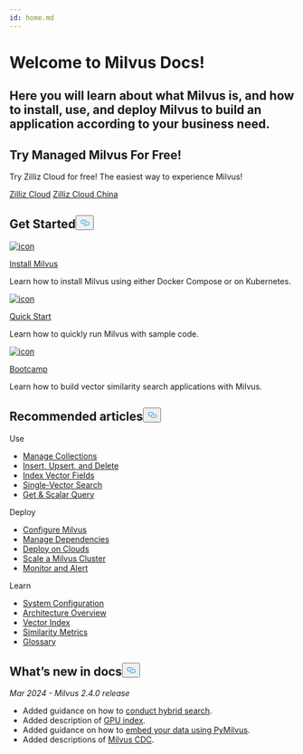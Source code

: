 ```yaml
---
id: home.md
---
```

<div class="doc-h1-wrapper">
<p><h1 class="title">
Welcome to Milvus Docs!
</h1></p>
<p><h2 class="sub-title">
Here you will learn about what Milvus is, and how to install, use, and deploy Milvus to build an application according to your business need.
</h2></p>
</div>
<div class="doc-home-promotion-wrapper">
  <div class="promotion-content">
    <h2 class="promotion-title">Try Managed Milvus For Free!</h2>
    <p class="promotion-desc">Try Zilliz Cloud for free! The easiest way to experience Milvus!</p>
  </div>
  <div class="cta-wrapper">
    <a class="cta-global" href="https://cloud.zilliz.com/signup">Zilliz Cloud</a>
    <a class="cta-cn" href="https://cloud.zilliz.com.cn/signup">Zilliz Cloud China</a>
  </div>
</div>
<h2 id="Get-Started" class="common-anchor-header">Get Started<button data-href="#Get-Started" class="anchor-icon" translate="no">
      <svg translate="no"
        aria-hidden="true"
        focusable="false"
        height="20"
        version="1.1"
        viewBox="0 0 16 16"
        width="16"
      >
        <path
          fill="#0092E4"
          fill-rule="evenodd"
          d="M4 9h1v1H4c-1.5 0-3-1.69-3-3.5S2.55 3 4 3h4c1.45 0 3 1.69 3 3.5 0 1.41-.91 2.72-2 3.25V8.59c.58-.45 1-1.27 1-2.09C10 5.22 8.98 4 8 4H4c-.98 0-2 1.22-2 2.5S3 9 4 9zm9-3h-1v1h1c1 0 2 1.22 2 2.5S13.98 12 13 12H9c-.98 0-2-1.22-2-2.5 0-.83.42-1.64 1-2.09V6.25c-1.09.53-2 1.84-2 3.25C6 11.31 7.55 13 9 13h4c1.45 0 3-1.69 3-3.5S14.5 6 13 6z"
        ></path>
      </svg>
    </button></h2><div class="card-wrapper">
<div class="start_card_container">
  <a href="/docs/ko/install_standalone-docker.md">
    <img translate="no" src="/docs/v2.4.x/assets/home_install.svg" alt="icon" />
    <p class="link-btn">Install Milvus</p>
  </a>
  <p>Learn how to install Milvus using either Docker Compose or on Kubernetes.</p>
</div>
<div class="start_card_container">
  <a href="/docs/ko/quickstart.md">
    <img translate="no" src="/docs/v2.4.x/assets/home_quick_start.svg" alt="icon" />
    <p class="link-btn">Quick Start</p>
  </a>
  <p>Learn how to quickly run Milvus with sample code.</p>
</div>
<div class="start_card_container">
  <a href="/bootcamp">
    <img translate="no" src="/docs/v2.4.x/assets/home_bootcamp.svg" alt="icon" />
    <p class="link-btn">Bootcamp</p>
  </a>
  <p>
  Learn how to build vector similarity search applications with Milvus.
  </p>
</div>
</div>
<h2 id="Recommended-articles" class="common-anchor-header">Recommended articles<button data-href="#Recommended-articles" class="anchor-icon" translate="no">
      <svg translate="no"
        aria-hidden="true"
        focusable="false"
        height="20"
        version="1.1"
        viewBox="0 0 16 16"
        width="16"
      >
        <path
          fill="#0092E4"
          fill-rule="evenodd"
          d="M4 9h1v1H4c-1.5 0-3-1.69-3-3.5S2.55 3 4 3h4c1.45 0 3 1.69 3 3.5 0 1.41-.91 2.72-2 3.25V8.59c.58-.45 1-1.27 1-2.09C10 5.22 8.98 4 8 4H4c-.98 0-2 1.22-2 2.5S3 9 4 9zm9-3h-1v1h1c1 0 2 1.22 2 2.5S13.98 12 13 12H9c-.98 0-2-1.22-2-2.5 0-.83.42-1.64 1-2.09V6.25c-1.09.53-2 1.84-2 3.25C6 11.31 7.55 13 9 13h4c1.45 0 3-1.69 3-3.5S14.5 6 13 6z"
        ></path>
      </svg>
    </button></h2><div class="doc-home-recommend-section">
<div class="recomment-item">
  <p>Use</p>
<ul>
<li><a href="/docs/ko/manage-collections.md">Manage Collections</a></li>
<li><a href="/docs/ko/insert-update-delete.md">Insert, Upsert, and Delete</a></li>
<li><a href="/docs/ko/index-vector-fields.md">Index Vector Fields</a></li>
<li><a href="/docs/ko/single-vector-search.md">Single-Vector Search</a></li>
<li><a href="/docs/ko/get-and-scalar-query.md">Get &amp; Scalar Query</a></li>
</ul>
</div>
<div class="recomment-item">
  <p>Deploy</p>
<ul>
<li><a href="/docs/ko/configure-docker.md">Configure Milvus</a></li>
<li><a href="/docs/ko/deploy_s3.md">Manage Dependencies</a></li>
<li><a href="/docs/ko/eks.md">Deploy on Clouds</a></li>
<li><a href="/docs/ko/scaleout.md">Scale a Milvus Cluster</a></li>
<li><a href="/docs/ko/monitor_overview.md">Monitor and Alert</a></li>
</ul>
</div>
<div class="recomment-item">
  <p>Learn</p>
<ul>
<li><a href="/docs/ko/system_configuration.md">System Configuration</a></li>
<li><a href="/docs/ko/architecture_overview.md">Architecture Overview</a></li>
<li><a href="/docs/ko/index.md">Vector Index</a></li>
<li><a href="/docs/ko/metric.md">Similarity Metrics</a></li>
<li><a href="/docs/ko/glossary.md">Glossary</a></li>
</ul>
</div>
</div>
<div class="doc-home-what-is-new">
<h2 id="Whats-new-in-docs" class="common-anchor-header">What’s new in docs<button data-href="#Whats-new-in-docs" class="anchor-icon" translate="no">
      <svg translate="no"
        aria-hidden="true"
        focusable="false"
        height="20"
        version="1.1"
        viewBox="0 0 16 16"
        width="16"
      >
        <path
          fill="#0092E4"
          fill-rule="evenodd"
          d="M4 9h1v1H4c-1.5 0-3-1.69-3-3.5S2.55 3 4 3h4c1.45 0 3 1.69 3 3.5 0 1.41-.91 2.72-2 3.25V8.59c.58-.45 1-1.27 1-2.09C10 5.22 8.98 4 8 4H4c-.98 0-2 1.22-2 2.5S3 9 4 9zm9-3h-1v1h1c1 0 2 1.22 2 2.5S13.98 12 13 12H9c-.98 0-2-1.22-2-2.5 0-.83.42-1.64 1-2.09V6.25c-1.09.53-2 1.84-2 3.25C6 11.31 7.55 13 9 13h4c1.45 0 3-1.69 3-3.5S14.5 6 13 6z"
        ></path>
      </svg>
    </button></h2><p><em>Mar 2024 - Milvus 2.4.0 release</em></p>
<ul>
<li>Added guidance on how to <a href="/docs/ko/multi-vector-search.md">conduct hybrid search</a>.</li>
<li>Added description of <a href="/docs/ko/gpu_index.md">GPU index</a>.</li>
<li>Added guidance on how to <a href="/docs/ko/embeddings.md">embed your data using PyMilvus</a>.</li>
<li>Added descriptions of <a href="/docs/ko/milvus-cdc-overview.md">Milvus CDC</a>.</li>
</ul>
</div>
